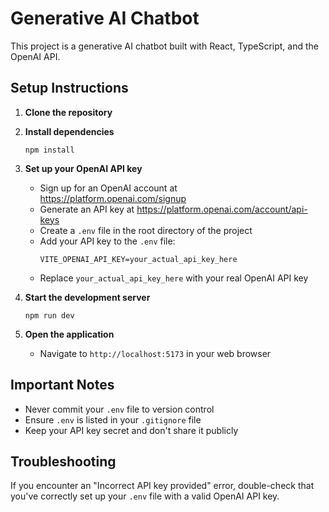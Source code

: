 # Generative AI Chatbot

This project is a generative AI chatbot built with React, TypeScript, and the OpenAI API.

## Setup Instructions

1. **Clone the repository**

2. **Install dependencies**
   ```
   npm install
   ```

3. **Set up your OpenAI API key**
   - Sign up for an OpenAI account at https://platform.openai.com/signup
   - Generate an API key at https://platform.openai.com/account/api-keys
   - Create a `.env` file in the root directory of the project
   - Add your API key to the `.env` file:
     ```
     VITE_OPENAI_API_KEY=your_actual_api_key_here
     ```
   - Replace `your_actual_api_key_here` with your real OpenAI API key

4. **Start the development server**
   ```
   npm run dev
   ```

5. **Open the application**
   - Navigate to `http://localhost:5173` in your web browser

## Important Notes

- Never commit your `.env` file to version control
- Ensure `.env` is listed in your `.gitignore` file
- Keep your API key secret and don't share it publicly

## Troubleshooting

If you encounter an "Incorrect API key provided" error, double-check that you've correctly set up your `.env` file with a valid OpenAI API key.
